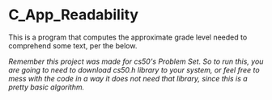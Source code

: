 # C_App_Readability

This is a program that computes the approximate grade level needed to comprehend some text, per the below.

*Remember this project was made for cs50's Problem Set. So to run this, you are going to need to download cs50.h library to your system,
or feel free to mess with the code in a way it does not need that library, since this is a pretty basic algorithm.*
